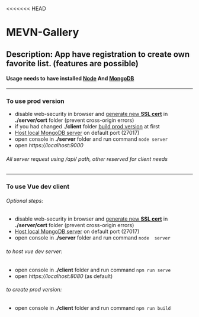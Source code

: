 <<<<<<< HEAD
# MEVN-Gallery
## Description: App have registration to create own favorite list. (features are possible)
#### Usage needs to have installed [Node] And [MongoDB]
-----
### To use prod version
- disable web-security in browser and [generate new __SSL cert__] in __./server/cert__ folder (prevent cross-origin errors)
- if you had changed __./client__ folder [build prod version](#to-create-prod-version) at first
- [Host local MongoDB server] on default port (27017)
- open console in __./server__ folder and run command ```node server```
- open _https://localhost:9000_ 
###### All server request using _/api/_ path, other reserved for client needs
-----
### To use Vue dev client
###### Optional steps:
- disable web-security in browser and [generate new __SSL cert__] in __./server/cert__ folder (prevent cross-origin errors)
- [Host local MongoDB server] on default port (27017)
- open console in __./server__ folder and run command ```node 
server```

###### to host vue dev server: 
- open console in __./client__ folder and run command ```npm run serve```
- open _https://localhost:8080_ (as default)

###### to create prod version: 
- open console in __./client__ folder and run command ```npm run build```

[Node]: https://nodejs.org/uk/download/
[MongoDB]: https://docs.mongodb.com/manual/installation/
[Host local MongoDB server]: https://docs.mongodb.com/manual/reference/program/mongod/
[generate new __SSL cert__]: https://stackoverflow.com/questions/10175812/how-to-generate-a-self-signed-ssl-certificate-using-openssl